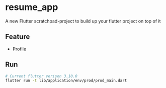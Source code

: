# resume_app

A new Flutter scratchpad-project to build up your flutter project on top of it

## Feature

- Profile

## Run 

```bash
# Current flutter verison 3.10.0
flutter run -t lib/application/env/prod/prod_main.dart
```
